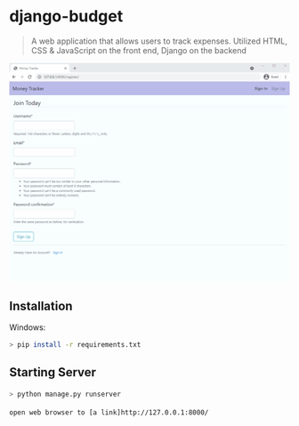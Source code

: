 # django-budget
> A web application that allows users to track expenses. Utilized HTML, CSS & JavaScript on the front end, Django on the backend

![](django-budget.gif)

## Installation

Windows:

```sh
> pip install -r requirements.txt
```

## Starting Server

```sh
> python manage.py runserver

open web browser to [a link]http://127.0.0.1:8000/
```
